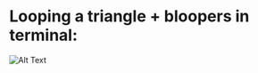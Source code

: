 # Looping a triangle + bloopers in terminal:
![Alt Text](https://media.giphy.com/media/3osBLij1rasvrpe4qA/giphy.gif)
